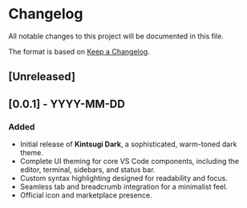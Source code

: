 # Changelog

All notable changes to this project will be documented in this file.

The format is based on [Keep a Changelog](https://keepachangelog.com/en/1.0.0/).

## [Unreleased]

## [0.0.1] - YYYY-MM-DD

### Added

- Initial release of **Kintsugi Dark**, a sophisticated, warm-toned dark theme.
- Complete UI theming for core VS Code components, including the editor, terminal, sidebars, and status bar.
- Custom syntax highlighting designed for readability and focus.
- Seamless tab and breadcrumb integration for a minimalist feel.
- Official icon and marketplace presence.
